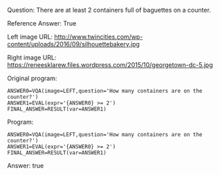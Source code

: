 Question: There are at least 2 containers full of baguettes on a counter.

Reference Answer: True

Left image URL: http://www.twincities.com/wp-content/uploads/2016/09/silhouettebakery.jpg

Right image URL: https://reneesklarew.files.wordpress.com/2015/10/georgetown-dc-5.jpg

Original program:

```
ANSWER0=VQA(image=LEFT,question='How many containers are on the counter?')
ANSWER1=EVAL(expr='{ANSWER0} >= 2')
FINAL_ANSWER=RESULT(var=ANSWER1)
```
Program:

```
ANSWER0=VQA(image=LEFT,question='How many containers are on the counter?')
ANSWER1=EVAL(expr='{ANSWER0} >= 2')
FINAL_ANSWER=RESULT(var=ANSWER1)
```
Answer: true

